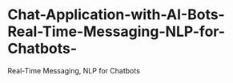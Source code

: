 # Chat-Application-with-AI-Bots-Real-Time-Messaging-NLP-for-Chatbots-
Real-Time Messaging, NLP for Chatbots
